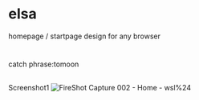 # elsa
homepage / startpage design for any browser
# #
catch phrase:tomoon
##
Screenshot1
![FireShot Capture 002 - Home - wsl%24](https://user-images.githubusercontent.com/53539666/84952843-485f0000-b110-11ea-9639-a71867ac702f.png)
